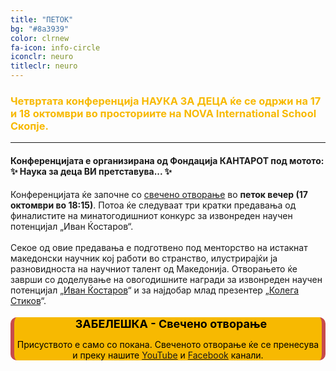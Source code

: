 ```yaml
---
title: "ПЕТОК"
bg: "#8a3939"
color: clrnew
fa-icon: info-circle
iconclr: neuro
titleclr: neuro
---
```


<h3 style="color:#f7b901;">Четвртата конференција НАУКА ЗА ДЕЦА ќе се одржи на 17 и 18 октомври во просториите на NOVA International School Скопје. <hr> <h4>Конференцијата е организирана од Фондација КАНТАРОТ под мотото: <br> ✨ Наука за деца ВИ претставува... ✨</h4></h3>

<div class="info-box">
  <p>
    Конференцијата ќе започне со <a href="#note">свечено отворање</a> во <b>петок вечер (17 октомври во 18:15)</b>. Потоа ќе следуваат три кратки предавања од финалистите на минатогодишниот конкурс за извонреден научен потенцијал „Иван Ќостаров“. <br><br> Секое од овие предавања е подготвено под менторство на истакнат македонски научник кој работи во странство, илустрирајќи ја разновидноста на научниот талент од Македонија. Отворањето ќе заврши со доделување на овогодишните награди за извонреден научен потенцијал „<a href="https://qantarot.substack.com/p/767" target="_blank">Иван Ќостаров</a>“ и за најдобар млад презентер „<a href="https://qantarot.substack.com/p/kolega-stikov-2025" target="_blank">Колега Стиков</a>“.

  </p>
</div>


<div id="note" style="background-color: #f7b901; border-left: 6px solid #c74b4c; border-right: 6px solid #c74b4c; border-radius: 10px; margin-bottom: 15px; text-align: center; color: black;">
  <p style="font-size: 18px; margin-bottom: 10px;">
    <i class="fa fa-info-circle" style="color: #c74b4c; margin-right: 10px;"></i>
    <strong>ЗАБЕЛЕШКА - Свечено отворање</strong>
  </p>
  <p>Присуството е само со покана. Свеченото отворање ќе се пренесува и преку нашите <a href="https://www.youtube.com/@naukazadeca" target="_blank">YouTube</a> и <a href="https://www.facebook.com/profile.php?id=100028366703592" target="_blank">Facebook</a> канали.</p>
</div>

<script>
function toggleIframe() {
  var x = document.getElementById("iframeContainer");
  if (x.style.display === "none") {
    x.style.display = "block";
  } else {
    x.style.display = "none";
  }
}
</script>




<!-- <center>
 <h3>A sprint to push boundaries for collective creativity</h3>

 <p style ="text-align: center;  font-size:20px;">Participants who would like to work on a coding project are welcome to submit their project idea for making MRI research more accessible!</p>
</center> -->

